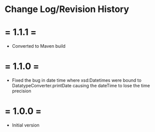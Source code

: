 # Change Log/Revision History

= 1.1.1 =
=========
- Converted to Maven build

= 1.1.0 =
=========
- Fixed the bug in date time where xsd:Datetimes were bound to DatatypeConverter.printDate
  causing the dateTime to lose the time precision  
 
= 1.0.0 =
=========
+ Initial version
